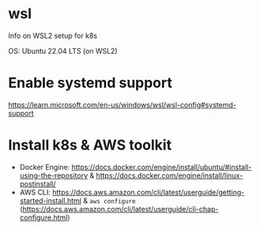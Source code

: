 # wsl
Info on WSL2 setup for k8s

OS: Ubuntu 22.04 LTS (on WSL2)

# Enable systemd support
https://learn.microsoft.com/en-us/windows/wsl/wsl-config#systemd-support

# Install k8s & AWS toolkit
* Docker Engine: https://docs.docker.com/engine/install/ubuntu/#install-using-the-repository & https://docs.docker.com/engine/install/linux-postinstall/
* AWS CLI: https://docs.aws.amazon.com/cli/latest/userguide/getting-started-install.html & `aws configure` (https://docs.aws.amazon.com/cli/latest/userguide/cli-chap-configure.html)

